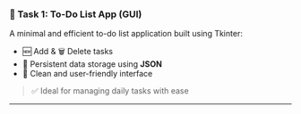 ### 📝 Task 1: To-Do List App (GUI)
A minimal and efficient to-do list application built using Tkinter:

- 🆕 Add & 🗑️ Delete tasks  
- 💾 Persistent data storage using **JSON**  
- 🎨 Clean and user-friendly interface  

> ✅ Ideal for managing daily tasks with ease  

---
